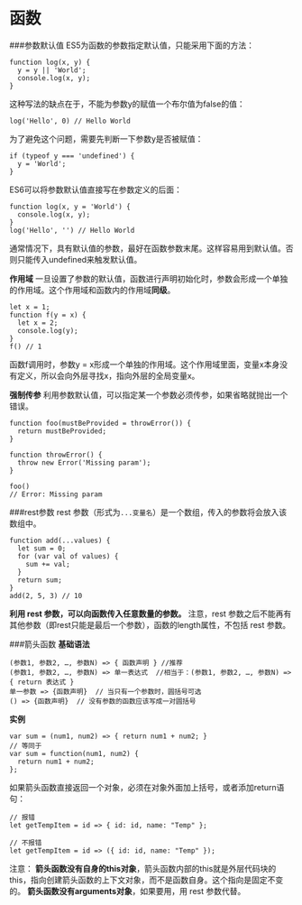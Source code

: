 函数
===================
###参数默认值
ES5为函数的参数指定默认值，只能采用下面的方法：

    function log(x, y) {
      y = y || 'World';
      console.log(x, y);
    }
这种写法的缺点在于，不能为参数y的赋值一个布尔值为false的值：

    log('Hello', 0) // Hello World
为了避免这个问题，需要先判断一下参数y是否被赋值：

    if (typeof y === 'undefined') {
      y = 'World';
    }
ES6可以将参数默认值直接写在参数定义的后面：

    function log(x, y = 'World') {
      console.log(x, y);
    }
    log('Hello', '') // Hello World

通常情况下，具有默认值的参数，最好在函数参数末尾。这样容易用到默认值。否则只能传入undefined来触发默认值。

**作用域**
一旦设置了参数的默认值，函数进行声明初始化时，参数会形成一个单独的作用域。这个作用域和函数内的作用域**同级**。

    let x = 1;
    function f(y = x) {
      let x = 2;
      console.log(y);
    }
    f() // 1
函数f调用时，参数y = x形成一个单独的作用域。这个作用域里面，变量x本身没有定义，所以会向外层寻找x，指向外层的全局变量x。

**强制传参**
利用参数默认值，可以指定某一个参数必须传参，如果省略就抛出一个错误。
```
function foo(mustBeProvided = throwError()) {
  return mustBeProvided;
}

function throwError() {
  throw new Error('Missing param');
}

foo()
// Error: Missing param
```


###rest参数
 rest 参数（形式为`...变量名`）是一个数组，传入的参数将会放入该数组中。

    function add(...values) {
      let sum = 0;
      for (var val of values) {
        sum += val;
      }
      return sum;
    }
    add(2, 5, 3) // 10
**利用 rest 参数，可以向函数传入任意数量的参数。**
注意，rest 参数之后不能再有其他参数（即rest只能是最后一个参数），函数的length属性，不包括 rest 参数。

###箭头函数
**基础语法**
```
(参数1, 参数2, …, 参数N) => { 函数声明 } //推荐
(参数1, 参数2, …, 参数N) => 单一表达式  //相当于：(参数1, 参数2, …, 参数N) =>{ return 表达式 }
单一参数 => {函数声明}  // 当只有一个参数时，圆括号可选
() => {函数声明}  // 没有参数的函数应该写成一对圆括号
```
**实例**

    var sum = (num1, num2) => { return num1 + num2; }
    // 等同于
    var sum = function(num1, num2) {
      return num1 + num2;
    };
如果箭头函数直接返回一个对象，必须在对象外面加上括号，或者添加return语句：

    // 报错
    let getTempItem = id => { id: id, name: "Temp" };
    
    // 不报错
    let getTempItem = id => ({ id: id, name: "Temp" });
    
注意：
**箭头函数没有自身的this对象**，箭头函数内部的this就是外层代码块的this，指向创建箭头函数的上下文对象，而不是函数自身。这个指向是固定不变的。
**箭头函数没有arguments对象**，如果要用，用 rest 参数代替。